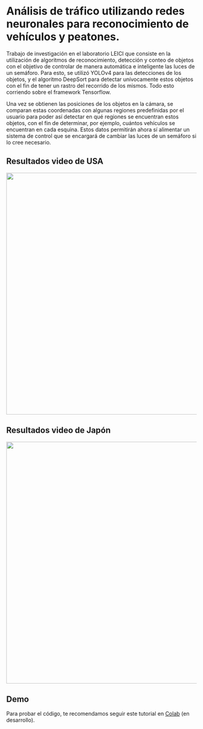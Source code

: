 # Análisis de tráfico utilizando redes neuronales para reconocimiento de vehículos y peatones.


Trabajo de investigación en el laboratorio LEICI que consiste en la utilización de algoritmos de reconocimiento, detección y conteo de objetos con el objetivo de controlar de manera automática e inteligente las luces de un semáforo. Para esto, se utilizó YOLOv4 para las detecciones de los objetos, y el algoritmo DeepSort para detectar unívocamente estos objetos con el fin de tener un rastro del recorrido de los mismos. Todo esto corriendo sobre el framework Tensorflow. 

Una vez se obtienen las posiciones de los objetos en la cámara, se comparan estas coordenadas con algunas regiones predefinidas por el usuario para poder así detectar en qué regiones se encuentran estos objetos, con el fin de determinar, por ejemplo, cuántos vehículos se encuentran en cada esquina. Estos datos permitirán ahora sí alimentar un sistema de control que se encargará de cambiar las luces de un semáforo si lo cree necesario.

## Resultados video de USA
<p align="center"><img src="data/demo_usa.gif" width=640px></p>


## Resultados video de Japón
<p align="center"><img src="data/demo_japon.gif" width=640px></p>

## Demo
Para probar el código, te recomendamos seguir este tutorial en <a href='#'>Colab</a> (en desarrollo).
